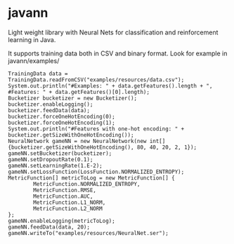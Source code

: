 # javann
Light weight library with Neural Nets for classification and reinforcement learning in Java.

It supports training data both in CSV and binary format. Look for example in javann/examples/

```
TrainingData data = TrainingData.readFromCSV("examples/resources/data.csv");
System.out.println("#Examples: " + data.getFeatures().length + ", #Features: " + data.getFeatures()[0].length);
Bucketizer bucketizer = new Bucketizer();
bucketizer.enableLogging();
bucketizer.feedData(data);
bucketizer.forceOneHotEncoding(0);
bucketizer.forceOneHotEncoding(1);
System.out.println("#Features with one-hot encoding: " + bucketizer.getSizeWithOneHotEncoding());
NeuralNetwork gameNN = new NeuralNetwork(new int[] {bucketizer.getSizeWithOneHotEncoding(), 80, 40, 20, 2, 1});
gameNN.setBucketizer(bucketizer);
gameNN.setDropoutRate(0.1);
gameNN.setLearningRate(1.E-2);
gameNN.setLossFunction(LossFunction.NORMALIZED_ENTROPY);
MetricFunction[] metricToLog = new MetricFunction[] {
        MetricFunction.NORMALIZED_ENTROPY,
        MetricFunction.RMSE,
        MetricFunction.AUC,
        MetricFunction.L1_NORM,
        MetricFunction.L2_NORM
};
gameNN.enableLogging(metricToLog);
gameNN.feedData(data, 20);
gameNN.writeTo("examples/resources/NeuralNet.ser");
```
